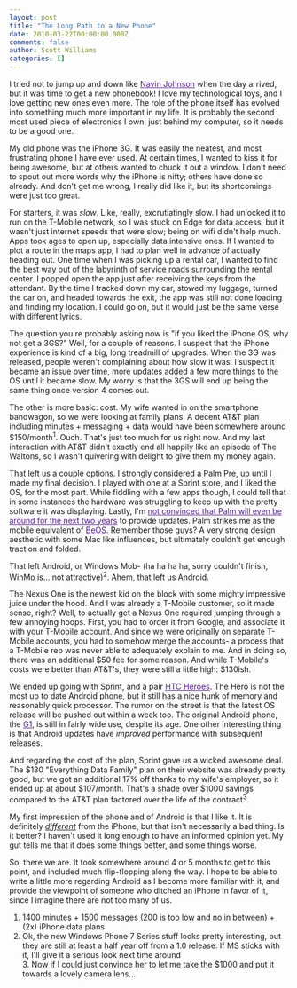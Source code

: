 ```yaml
---
layout: post
title: "The Long Path to a New Phone"
date: 2010-03-22T00:00:00.000Z
comments: false
author: Scott Williams
categories: []
---
```

I tried not to jump up and down like <a href="http://www.imdb.com/title/tt0079367/" title="The new phonebooks are here!" style="color: #551a8b;">Navin Johnson</a> when the day arrived, but it was time to get a new phone<span>book</span>! I love my technological toys, and I love getting new ones even more. The role of the phone itself has evolved into something much more important in my life. It is probably the second most used piece of electronics I own, just behind my computer, so it needs to be a good one.

My old phone was the iPhone 3G. It was easily the neatest, and most frustrating phone I have ever used. At certain times, I wanted to kiss it for being awesome, but at others wanted to chuck it out a window. I don't need to spout out more words why the iPhone is nifty; others have done so already. And don't get me wrong, I really did like it, but its shortcomings were just too great.  

For starters, it was <em>slow</em>. Like, really, excrutiatingly slow. I had unlocked it to run on the T-Mobile network, so I was stuck on Edge for data access, but it wasn't just internet speeds that were slow; being on wifi didn't help much. Apps took ages to open up, especially data intensive ones. If I wanted to plot a route in the maps app, I had to plan well in advance of actually heading out. One time when I was picking up a rental car, I wanted to find the best way out of the labyrinth of service roads surrounding the rental center. I popped open the app just after receiving the keys from the attendant. By the time I tracked down my car, stowed my luggage, turned the car on, and headed towards the exit, the app was still not done loading and finding my location. I could go on, but it would just be the same verse with different lyrics.

The question you're probably asking now is "if you liked the iPhone OS, why not get a 3GS?" Well, for a couple of reasons. I suspect that the iPhone experience is kind of a big, long treadmill of upgrades. When the 3G was released, people weren't complaining about how slow it was. I suspect it became an issue over time, more updates added a few more things to the OS until it became slow. My worry is that the 3GS will end up being the same thing once version 4 comes out.

The other is more basic: cost. My wife wanted in on the smartphone bandwagon, so we were looking at family plans. A decent AT&amp;T plan including minutes + messaging + data would have been somewhere around $150/month<sup>1</sup>. Ouch. That's just too much for us right now. And my last interaction with AT&amp;T didn't exactly end all happily like an episode of The Waltons, so I wasn't quivering with delight to give them my money again.

That left us a couple options. I strongly considered a Palm Pre, up until I made my final decision. I played with one at a Sprint store, and I liked the OS, for the most part. While fiddling with a few apps though, I could tell that in some instances the hardware was struggling to keep up with the pretty software it was displaying. Lastly, I'm <a href="http://arstechnica.com/gadgets/news/2010/03/rip-palm-its-over-and-heres-why.ars" title="not convinced that Palm will even be around for the next two years" style="color: #551a8b;">not convinced that Palm will even be around for the next two years</a> to provide updates. Palm strikes me as the mobile equivalent of <a href="http://en.wikipedia.org/wiki/BeOS" title="BeOS" style="color: #551a8b;">BeOS</a>. Remember those guys? A very strong design aesthetic with some Mac like influences, but ultimately couldn't get enough traction and folded.

That left Android, or Windows Mob- (ha ha ha ha, sorry couldn't finish, WinMo is... not attractive)<sup>2</sup>. Ahem, that left us Android.

The Nexus One is the newest kid on the block with some mighty impressive juice under the hood. And I was already a T-Mobile customer, so it made sense, right? Well, to actually get a Nexus One required jumping through a few annoying hoops. First, you had to order it from Google, and associate it with your T-Mobile account. And since we were originally on separate T-Mobile accounts, you had to somehow merge the accounts- a process that a T-Mobile rep was never able to adequately explain to me. And in doing so, there was an additional $50 fee for some reason. And while T-Mobile's costs were better than AT&amp;T's, they were still a little high: $130ish.

We ended up going with Sprint, and a pair <a href="http://www.htc.com/www/product/hero/overview.html" title="HTC Heroes" style="color: #551a8b;">HTC Heroes</a>. The Hero is not the most up to date Android phone, but it still has a nice hunk of memory and reasonably quick processor. The rumor on the street is that the latest OS release will be pushed out within a week too. The original Android phone, the <a href="http://www.htc.com/www/product/g1/overview.html" title="G1" style="color: #551a8b;">G1</a>, is still in fairly wide use, despite its age. One other interesting thing is that Android updates have <em>improved</em> performance with subsequent releases. 

And regarding the cost of the plan, Sprint gave us a wicked awesome deal. The $130 "Everything Data Family" plan on their website was already pretty good, but we got an additional 17% off thanks to my wife's employer, so it ended up at about $107/month. That's a shade over $1000 savings compared to the AT&amp;T plan factored over the life of the contract<sup>3</sup>.

My first impression of the phone and of Android is that I like it. It is definitely <em><a href="http://twitter.com/swilliams/status/10906429485" title="different">different</a></em> from the iPhone, but that isn't necessarily a bad thing. Is it better? I haven't used it long enough to have an informed opinion yet. My gut tells me that it does some things better, and some things worse.

So, there we are. It took somewhere around 4 or 5 months to get to this point, and included much flip-flopping along the way. I hope to be able to write a little more regarding Android as I become more familiar with it, and provide the viewpoint of someone who ditched an iPhone in favor of it, since I imagine there are not too many of us.

1. 1400 minutes + 1500 messages (200 is too low and no in between) + (2x) iPhone data plans.
2. Ok, the new Windows Phone 7 Series stuff looks pretty interesting, but they are still at least a half year off from a 1.0 release. If MS sticks with it, I'll give it a serious look next time around<br>3. Now if I could just convince her to let me take the $1000 and put it towards a lovely camera lens...
